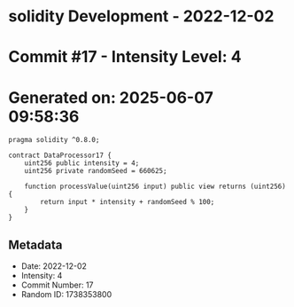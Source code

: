 ﻿# solidity Development - 2022-12-02
# Commit #17 - Intensity Level: 4
# Generated on: 2025-06-07 09:58:36
```solidity
pragma solidity ^0.8.0;

contract DataProcessor17 {
    uint256 public intensity = 4;
    uint256 private randomSeed = 660625;

    function processValue(uint256 input) public view returns (uint256) {
        return input * intensity + randomSeed % 100;
    }
}
```
## Metadata
- Date: 2022-12-02
- Intensity: 4
- Commit Number: 17
- Random ID: 1738353800
